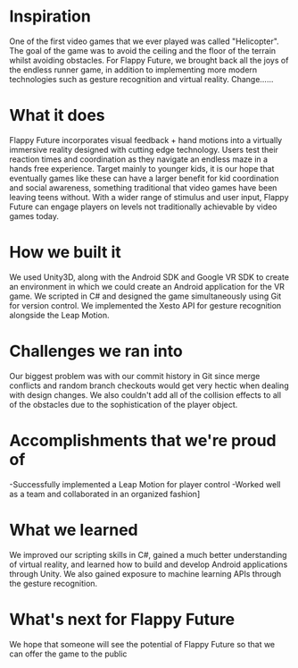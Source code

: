# Inspiration
One of the first video games that we ever played was called "Helicopter". The goal of the game was to avoid the ceiling and the floor of the terrain whilst avoiding obstacles. For Flappy Future, we brought back all the joys of the endless runner game, in addition to implementing more modern technologies such as gesture recognition and virtual reality. Change......

# What it does
Flappy Future incorporates visual feedback + hand motions into a virtually immersive reality designed with cutting edge technology. Users test their reaction times and coordination as they navigate an endless maze in a hands free experience. Target mainly to younger kids, it is our hope that eventually games like these can have a larger benefit for kid coordination and social awareness, something traditional that video games have been leaving teens without. With a wider range of stimulus and user input, Flappy Future can engage players on levels not traditionally achievable by video games today.

# How we built it
We used Unity3D, along with the Android SDK and Google VR SDK to create an environment in which we could create an Android application for the VR game. We scripted in C# and designed the game simultaneously using Git for version control. We implemented the Xesto API for gesture recognition alongside the Leap Motion.

# Challenges we ran into
Our biggest problem was with our commit history in Git since merge conflicts and random branch checkouts would get very hectic when dealing with design changes. We also couldn't add all of the collision effects to all of the obstacles due to the sophistication of the player object.

# Accomplishments that we're proud of
-Successfully implemented a Leap Motion for player control -Worked well as a team and collaborated in an organized fashion]

# What we learned
We improved our scripting skills in C#, gained a much better understanding of virtual reality, and learned how to build and develop Android applications through Unity. We also gained exposure to machine learning APIs through the gesture recognition.

# What's next for Flappy Future
We hope that someone will see the potential of Flappy Future so that we can offer the game to the public
